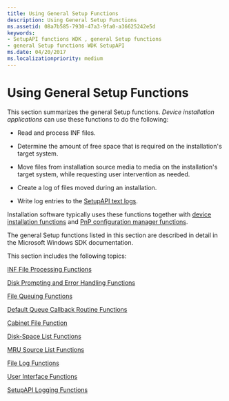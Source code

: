 ```yaml
---
title: Using General Setup Functions
description: Using General Setup Functions
ms.assetid: 08a7b585-7930-47a3-9fa0-a36625242e5d
keywords:
- SetupAPI functions WDK , general Setup functions
- general Setup functions WDK SetupAPI
ms.date: 04/20/2017
ms.localizationpriority: medium
---
```


# Using General Setup Functions





This section summarizes the general Setup functions. *Device installation applications* can use these functions to do the following:

-   Read and process INF files.

-   Determine the amount of free space that is required on the installation's target system.

-   Move files from installation source media to media on the installation's target system, while requesting user intervention as needed.

-   Create a log of files moved during an installation.

-   Write log entries to the [SetupAPI text logs](setupapi-text-logs.md).

Installation software typically uses these functions together with [device installation functions](https://docs.microsoft.com/previous-versions/ff541299(v=vs.85)) and [PnP configuration manager functions](https://docs.microsoft.com/previous-versions/ff549713(v=vs.85)).

The general Setup functions listed in this section are described in detail in the Microsoft Windows SDK documentation.

This section includes the following topics:

[INF File Processing Functions](inf-file-processing-functions.md)

[Disk Prompting and Error Handling Functions](disk-prompting-and-error-handling-functions.md)

[File Queuing Functions](file-queuing-functions.md)

[Default Queue Callback Routine Functions](default-queue-callback-routine-functions.md)

[Cabinet File Function](cabinet-file-function.md)

[Disk-Space List Functions](disk-space-list-functions.md)

[MRU Source List Functions](mru-source-list-functions.md)

[File Log Functions](file-log-functions.md)

[User Interface Functions](user-interface-functions.md)

[SetupAPI Logging Functions](setupapi-logging-functions.md)

 

 





